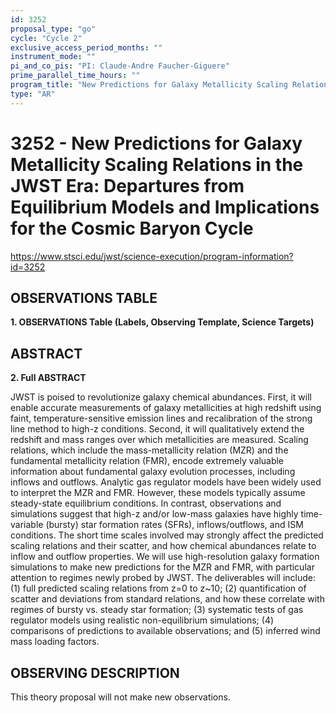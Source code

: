 ```yaml
---
id: 3252
proposal_type: "go"
cycle: "Cycle 2"
exclusive_access_period_months: ""
instrument_mode: ""
pi_and_co_pis: "PI: Claude-Andre Faucher-Giguere"
prime_parallel_time_hours: ""
program_title: "New Predictions for Galaxy Metallicity Scaling Relations in the JWST Era: Departures from Equilibrium Models and Implications for the Cosmic Baryon Cycle"
type: "AR"
---
```

# 3252 - New Predictions for Galaxy Metallicity Scaling Relations in the JWST Era: Departures from Equilibrium Models and Implications for the Cosmic Baryon Cycle
https://www.stsci.edu/jwst/science-execution/program-information?id=3252
## OBSERVATIONS TABLE
**1. OBSERVATIONS Table (Labels, Observing Template, Science Targets)**

## ABSTRACT

**2. Full ABSTRACT**

JWST is poised to revolutionize galaxy chemical abundances. First, it will enable accurate measurements of galaxy metallicities at high redshift using faint, temperature-sensitive emission lines and recalibration of the strong line method to high-z conditions. Second, it will qualitatively extend the redshift and mass ranges over which metallicities are measured. Scaling relations, which include the mass-metallicity relation (MZR) and the fundamental metallicity relation (FMR), encode extremely valuable information about fundamental galaxy evolution processes, including inflows and outflows. Analytic gas regulator models have been widely used to interpret the MZR and FMR. However, these models typically assume steady-state equilibrium conditions. In contrast, observations and simulations suggest that high-z and/or low-mass galaxies have highly time-variable (bursty) star formation rates (SFRs), inflows/outflows, and ISM conditions. The short time scales involved may strongly affect the predicted scaling relations and their scatter, and how chemical abundances relate to inflow and outflow properties. We will use high-resolution galaxy formation simulations to make new predictions for the MZR and FMR, with particular attention to regimes newly probed by JWST. The deliverables will include: (1) full predicted scaling relations from z=0 to z~10; (2) quantification of scatter and deviations from standard relations, and how these correlate with regimes of bursty vs. steady star formation; (3) systematic tests of gas regulator models using realistic non-equilibrium simulations; (4) comparisons of predictions to available observations; and (5) inferred wind mass loading factors.

## OBSERVING DESCRIPTION

This theory proposal will not make new observations.